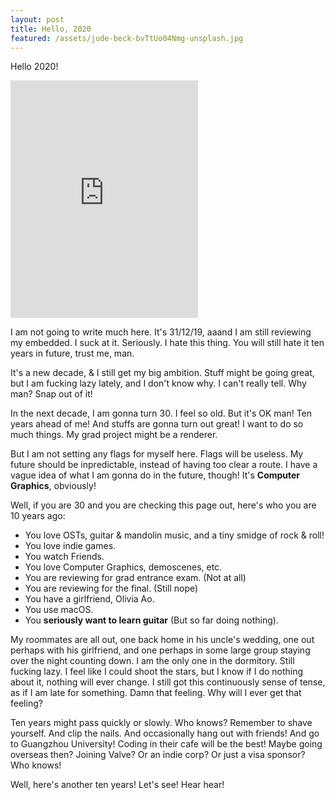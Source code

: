 ```yaml
---
layout: post
title: Hello, 2020
featured: /assets/jude-beck-bvTtUo04Nmg-unsplash.jpg
---
```


Hello 2020!

<iframe src="https://open.spotify.com/embed/track/4NnWuGQujzWUEg0uZokO5M" width="300" height="380" frameborder="0" allowtransparency="true" allow="encrypted-media"></iframe>

I am not going to write much here. It's 31/12/19, aaand I am still reviewing my embedded. I suck at it. Seriously. I hate this thing. You will still hate it ten years in future, trust me, man.

It's a new decade, & I still get my big ambition. Stuff might be going great, but I am fucking lazy lately, and I don't know why. I can't really tell. Why man? Snap out of it!

In the next decade, I am gonna turn 30. I feel so old. But it's OK man! Ten years ahead of me! And stuffs are gonna turn out great! I want to do so much things. My grad project might be a renderer.

But I am not setting any flags for myself here. Flags will be useless. My future should be inpredictable, instead of having too clear a route. I have a vague idea of what I am gonna do in the future, though! It's __Computer Graphics__, obviously!

Well, if you are 30 and you are checking this page out, here's who you are 10 years ago:

- You love OSTs, guitar & mandolin music, and a tiny smidge of rock & roll!
- You love indie games.
- You watch Friends.
- You love Computer Graphics, demoscenes, etc.
- You are reviewing for grad entrance exam. (Not at all)
- You are reviewing for the final. (Still nope)
- You have a girlfriend, Olivia Ao.
- You use macOS.
- You __seriously want to learn guitar__ (But so far doing nothing).

My roommates are all out, one back home in his uncle's wedding, one out perhaps with his girlfriend, and one perhaps in some large group staying over the night counting down. I am the only one in the dormitory. Still fucking lazy. I feel like I could shoot the stars, but I know if I do nothing about it, nothing will ever change. I still got this continuously sense of tense, as if I am late for something. Damn that feeling. Why will I ever get that feeling?

Ten years might pass quickly or slowly. Who knows? Remember to shave yourself. And clip the nails. And occasionally hang out with friends! And go to Guangzhou University! Coding in their cafe will be the best! Maybe going overseas then? Joining Valve? Or an indie corp? Or just a visa sponsor? Who knows!

Well, here's another ten years! Let's see! Hear hear!
